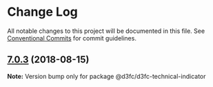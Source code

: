# Change Log

All notable changes to this project will be documented in this file.
See [Conventional Commits](https://conventionalcommits.org) for commit guidelines.

<a name="7.0.3"></a>
## [7.0.3](https://github.com/d3fc/d3fc-technical-indicator/compare/@d3fc/d3fc-technical-indicator@7.0.2...@d3fc/d3fc-technical-indicator@7.0.3) (2018-08-15)




**Note:** Version bump only for package @d3fc/d3fc-technical-indicator
